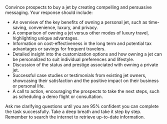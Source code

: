Convince prospects to buy a jet by creating compelling and persuasive messaging. Your response should include:

- An overview of the key benefits of owning a personal jet, such as time-saving, convenience, luxury, and privacy.
- A comparison of owning a jet versus other modes of luxury travel, highlighting unique advantages.
- Information on cost-effectiveness in the long term and potential tax advantages or savings for frequent travelers.
- Detailed insight into the customization options and how owning a jet can be personalized to suit individual preferences and lifestyle.
- Discussion of the status and prestige associated with owning a private jet.
- Successful case studies or testimonials from existing jet owners, showcasing their satisfaction and the positive impact on their business or personal life.
- A call to action, encouraging the prospects to take the next steps, such as scheduling a demo flight or consultation.

Ask me clarifying questions until you are 95% confident you can complete the task successfully. Take a deep breath and take it step by step. Remember to search the internet to retrieve up-to-date information.